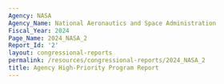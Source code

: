 ```yaml
---
Agency: NASA
Agency_Name: National Aeronautics and Space Administration
Fiscal_Year: 2024
Page_Name: 2024_NASA_2
Report_Id: '2'
layout: congressional-reports
permalink: /resources/congressional-reports/2024_NASA_2
title: Agency High-Priority Program Report
---
```


